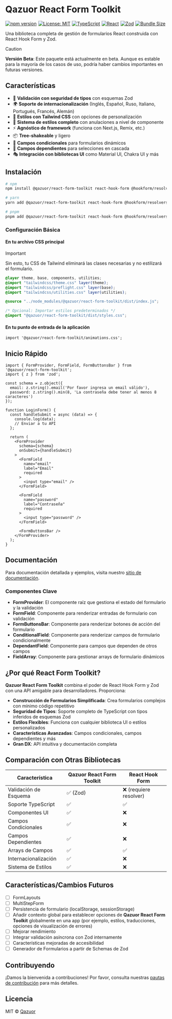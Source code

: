 # Qazuor React Form Toolkit

<div style="display: flex; flex-wrap: wrap; gap: 5px;">
  <a href="https://www.npmjs.com/package/@qazuor/react-form-toolkit"><img src="https://img.shields.io/npm/v/@qazuor/react-form-toolkit.svg" alt="npm version" /></a>
  <a href="https://opensource.org/licenses/MIT"><img src="https://img.shields.io/badge/License-MIT-blue.svg" alt="License: MIT" /></a>
  <a href="https://www.typescriptlang.org/"><img src="https://img.shields.io/badge/TypeScript-5.0-blue" alt="TypeScript" /></a>
  <a href="https://reactjs.org/"><img src="https://img.shields.io/badge/React-18.0-blue" alt="React" /></a>
  <a href="https://github.com/colinhacks/zod"><img src="https://img.shields.io/badge/Zod-3.22-blue" alt="Zod" /></a>
  <a href="https://bundlephobia.com/package/@qazuor/react-form-toolkit"><img src="https://img.shields.io/bundlephobia/minzip/@qazuor/react-form-toolkit" alt="Bundle Size" /></a>
</div>

Una biblioteca completa de gestión de formularios React construida con React Hook Form y Zod.

> [!CAUTION]
> **Versión Beta**: Este paquete está actualmente en beta. Aunque es estable para la mayoría de los casos de uso, podría haber cambios importantes en futuras versiones.

## Características

- 🎯 **Validación con seguridad de tipos** con esquemas Zod
- 🌍 **Soporte de internacionalización** (Inglés, Español, Ruso, Italiano, Portugués, Francés, Alemán)
- 🎨 **Estilos con Tailwind CSS** con opciones de personalización
- 💅 **Sistema de estilos completo** con anulaciones a nivel de componente
- ⚡ **Agnóstico de framework** (funciona con Next.js, Remix, etc.)
- 📦 **Tree-shakeable** y ligero
- 🧩 **Campos condicionales** para formularios dinámicos
- 🔄 **Campos dependientes** para selecciones en cascada
- 🎭 **Integración con bibliotecas UI** como Material UI, Chakra UI y más

## Instalación

```bash
# npm
npm install @qazuor/react-form-toolkit react-hook-form @hookform/resolvers zod

# yarn
yarn add @qazuor/react-form-toolkit react-hook-form @hookform/resolvers zod

# pnpm
pnpm add @qazuor/react-form-toolkit react-hook-form @hookform/resolvers zod
```

### Configuración Básica

#### En tu archivo CSS principal

> [!IMPORTANT]
> Sin esto, tu CSS de Tailwind eliminará las clases necesarias y no estilizará el formulario.

```scss
@layer theme, base, components, utilities;
@import "tailwindcss/theme.css" layer(theme);
@import "tailwindcss/preflight.css" layer(base);
@import "tailwindcss/utilities.css" layer(utilities);

@source "../node_modules/@qazuor/react-form-toolkit/dist/index.js";

/* Opcional: Importar estilos predeterminados */
@import "@qazuor/react-form-toolkit/dist/styles.css";
```

#### En tu punto de entrada de la aplicación

```tsx
import '@qazuor/react-form-toolkit/animations.css';
```

## Inicio Rápido

```tsx
import { FormProvider, FormField, FormButtonsBar } from '@qazuor/react-form-toolkit';
import { z } from 'zod';

const schema = z.object({
  email: z.string().email('Por favor ingresa un email válido'),
  password: z.string().min(8, 'La contraseña debe tener al menos 8 caracteres')
});

function LoginForm() {
  const handleSubmit = async (data) => {
    console.log(data);
    // Enviar a tu API
  };

  return (
    <FormProvider
      schema={schema}
      onSubmit={handleSubmit}
    >
      <FormField
        name="email"
        label="Email"
        required
      >
        <input type="email" />
      </FormField>

      <FormField
        name="password"
        label="Contraseña"
        required
      >
        <input type="password" />
      </FormField>

      <FormButtonsBar />
    </FormProvider>
  );
}
```

## Documentación

Para documentación detallada y ejemplos, visita nuestro [sitio de documentación](/docs).

### Componentes Clave

- **FormProvider**: El componente raíz que gestiona el estado del formulario y la validación
- **FormField**: Componente para renderizar entradas de formulario con validación
- **FormButtonsBar**: Componente para renderizar botones de acción del formulario
- **ConditionalField**: Componente para renderizar campos de formulario condicionalmente
- **DependantField**: Componente para campos que dependen de otros campos
- **FieldArray**: Componente para gestionar arrays de formulario dinámicos

## ¿Por qué React Form Toolkit?

**Qazuor React Form Toolkit** combina el poder de React Hook Form y Zod con una API amigable para desarrolladores. Proporciona:

- **Construcción de Formularios Simplificada**: Crea formularios complejos con mínimo código repetitivo
- **Seguridad de Tipos**: Soporte completo de TypeScript con tipos inferidos de esquemas Zod
- **Estilos Flexibles**: Funciona con cualquier biblioteca UI o estilos personalizados
- **Características Avanzadas**: Campos condicionales, campos dependientes y más
- **Gran DX**: API intuitiva y documentación completa

## Comparación con Otras Bibliotecas

| Característica | Qazuor React Form Toolkit | React Hook Form |
|----------------|-------------------|-----------------|
| Validación de Esquema | ✅ (Zod) | ❌ (requiere resolver) |
| Soporte TypeScript | ✅ | ✅ |
| Componentes UI | ✅ | ❌ |
| Campos Condicionales | ✅ | ❌ |
| Campos Dependientes | ✅ | ❌ |
| Arrays de Campos | ✅ | ✅ |
| Internacionalización | ✅ | ❌ |
| Sistema de Estilos | ✅ | ❌ |

## Características/Cambios Futuros

- [ ] FormLayouts
- [ ] MultiStepForm
- [ ] Persistencia de formulario (localStorage, sessionStorage)
- [ ] Añadir contexto global para establecer opciones de **Qazuor React Form Toolkit** globalmente en una app (por ejemplo, estilos, traducciones, opciones de visualización de errores)
- [ ] Mejorar rendimiento
- [ ] Integrar validación asíncrona con Zod internamente
- [ ] Características mejoradas de accesibilidad
- [ ] Generador de Formularios a partir de Schemas de Zod

## Contribuyendo

¡Damos la bienvenida a contribuciones! Por favor, consulta nuestras [pautas de contribución](/docs/contributing.md) para más detalles.

## Licencia

MIT © [Qazuor](https://github.com/qazuor)
